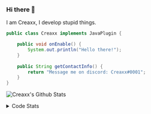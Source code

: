 ### Hi there 👋

I am Creaxx, I develop stupid things. 

```java
public class Creaxx implements JavaPlugin {

    public void onEnable() {
        System.out.println("Hello there!");
    }
    
    public String getContactInfo() {
        return "Message me on discord: Creaxx#0001";
    }
}
```

![Creaxx's Github Stats](https://github-readme-stats.vercel.app/api?username=CreaxxOG&show_icons=true&theme=dark&count_private=true)

<details>
  <summary>Code Stats</summary>

<!--START_SECTION:waka-->
![Code Time](http://img.shields.io/badge/Code%20Time-892%20hrs%2038%20mins-blue)

![Lines of code](https://img.shields.io/badge/From%20Hello%20World%20I%27ve%20Written-3%20Thousand%20lines%20of%20code-blue)

**🐱 My GitHub Data** 

> 🏆 549 Contributions in the Year 2022
 > 
> 📦 227.2 kB Used in GitHub's Storage 
 > 
> 🚫 Not Opted to Hire
 > 
> 📜 3 Public Repositories 
 > 
> 🔑 2 Private Repositories  
 > 
**I'm a Night 🦉** 

```text
🌞 Morning    13 commits     █░░░░░░░░░░░░░░░░░░░░░░░░   3.81% 
🌆 Daytime    151 commits    ███████████░░░░░░░░░░░░░░   44.28% 
🌃 Evening    157 commits    ███████████░░░░░░░░░░░░░░   46.04% 
🌙 Night      20 commits     █░░░░░░░░░░░░░░░░░░░░░░░░   5.87%

```
📅 **I'm Most Productive on Wednesday** 

```text
Monday       50 commits     ███░░░░░░░░░░░░░░░░░░░░░░   14.66% 
Tuesday      64 commits     ████░░░░░░░░░░░░░░░░░░░░░   18.77% 
Wednesday    67 commits     █████░░░░░░░░░░░░░░░░░░░░   19.65% 
Thursday     49 commits     ███░░░░░░░░░░░░░░░░░░░░░░   14.37% 
Friday       46 commits     ███░░░░░░░░░░░░░░░░░░░░░░   13.49% 
Saturday     26 commits     ██░░░░░░░░░░░░░░░░░░░░░░░   7.62% 
Sunday       39 commits     ██░░░░░░░░░░░░░░░░░░░░░░░   11.44%

```


📊 **This Week I Spent My Time On** 

```text
💬 Programming Languages: 
Java                     21 hrs 3 mins       ████████████████████████░   96.21% 
XML                      25 mins             ░░░░░░░░░░░░░░░░░░░░░░░░░   1.95% 
TypeScript               8 mins              ░░░░░░░░░░░░░░░░░░░░░░░░░   0.64% 
YAML                     6 mins              ░░░░░░░░░░░░░░░░░░░░░░░░░   0.47% 
Kotlin                   5 mins              ░░░░░░░░░░░░░░░░░░░░░░░░░   0.44%

🔥 Editors: 
IntelliJ                 21 hrs 53 mins      █████████████████████████   100.0%

```

**I Mostly Code in Java** 

```text
Java                     6 repos             ████████████████░░░░░░░░░   66.67% 
EJS                      1 repo              ██░░░░░░░░░░░░░░░░░░░░░░░   11.11% 
Kotlin                   1 repo              ██░░░░░░░░░░░░░░░░░░░░░░░   11.11% 
Python                   1 repo              ██░░░░░░░░░░░░░░░░░░░░░░░   11.11%

```



 Last Updated on 17/09/2022 06:33:34 UTC
<!--END_SECTION:waka-->
</details>

